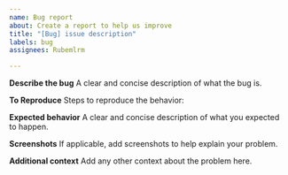 ```yaml
---
name: Bug report
about: Create a report to help us improve
title: "[Bug] issue description"
labels: bug
assignees: Rubemlrm

---
```


**Describe the bug**
A clear and concise description of what the bug is.

**To Reproduce**
Steps to reproduce the behavior:

**Expected behavior**
A clear and concise description of what you expected to happen.

**Screenshots**
If applicable, add screenshots to help explain your problem.

**Additional context**
Add any other context about the problem here.
